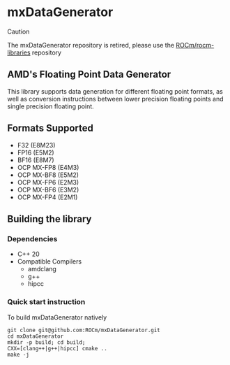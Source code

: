 # mxDataGenerator

> [!CAUTION]
> The mxDataGenerator repository is retired, please use the [ROCm/rocm-libraries](https://github.com/ROCm/rocm-libraries) repository
>

## AMD's Floating Point Data Generator
This library supports data generation for different floating point formats, as well as conversion instructions between lower precision floating points and single precision floating point.

## Formats Supported
- F32 (E8M23)
- FP16 (E5M2)
- BF16 (E8M7)
- OCP MX-FP8 (E4M3)
- OCP MX-BF8 (E5M2)
- OCP MX-FP6 (E2M3)
- OCP MX-BF6 (E3M2)
- OCP MX-FP4 (E2M1)

## Building the library

### Dependencies
- C++ 20
- Compatible Compilers
    - amdclang
    - g++
    - hipcc
### Quick start instruction

To build mxDataGenerator natively
```
git clone git@github.com:ROCm/mxDataGenerator.git
cd mxDataGenerator
mkdir -p build; cd build;
CXX=[clang++|g++|hipcc] cmake ..
make -j
```
